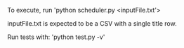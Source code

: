 To execute, run 'python scheduler.py <inputFile.txt'>

inputFile.txt is expected to be a CSV with a single title row.

Run tests with: 'python test.py -v'